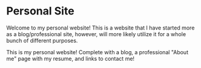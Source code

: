 # Personal Site

Welcome to my personal website! This is a website that I have started more as a blog/professional site, however, will more likely utilize it for a whole bunch of different purposes.

This is my personal website! Complete with a blog, a professional "About me" page with my resume, and links to contact me!
